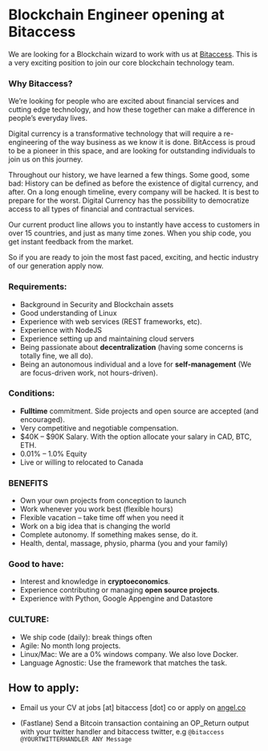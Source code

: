 # Blockchain Engineer opening at Bitaccess

We are looking for a Blockchain wizard to work with us at [Bitaccess](https://bitaccess.co/products). 
This is a very exciting position to join our core blockchain technology team.

### Why Bitaccess?
We’re looking for people who are excited about financial services and cutting edge technology, and how these together can  make a difference in people’s everyday lives.

Digital currency is a transformative technology that will require a re-engineering of the way business as we know it is done. BitAccess is proud to be a pioneer in this space, and are looking for outstanding individuals to join us on this journey.

Throughout our history, we have learned a few things. Some good, some bad:
History can be defined as before the existence of digital currency, and after.
On a long enough timeline, every company will be hacked. It is best to prepare for the worst.
Digital Currency has the possibility to democratize access to all types of financial and contractual services.

Our current product line allows you to instantly have access to customers in over 15 countries, and just as many time zones. When you ship code, you get instant feedback from the market.

So if you are ready to join the most fast paced, exciting, and hectic industry of our generation apply now.


### Requirements:
- Background in Security and Blockchain assets
- Good understanding of Linux
- Experience with web services (REST frameworks, etc).
- Experience with NodeJS
- Experience setting up and maintaining cloud servers
- Being passionate about **decentralization** (having some concerns is totally fine, we all do).
- Being an autonomous individual and a love for **self-management** (We are focus-driven work, not hours-driven).

### Conditions:
- **Fulltime** commitment. Side projects and open source are accepted (and encouraged).
- Very competitive and negotiable compensation.
- $40K – $90K Salary. With the option allocate your salary in CAD, BTC, ETH.
- 0.01% – 1.0% Equity
- Live or willing to relocated to Canada


### BENEFITS
- Own your own projects from conception to launch
- Work whenever you work best (flexible hours)
- Flexible vacation – take time off when you need it
- Work on a big idea that is changing the world
- Complete autonomy. If something makes sense, do it.
- Health, dental, massage, physio, pharma (you and your family)

### Good to have:

- Interest and knowledge in **cryptoeconomics**.
- Experience contributing or managing **open source projects**.
- Experience with Python, Google Appengine and Datastore

### CULTURE:
- We ship code (daily): break things often
- Agile: No month long projects.
- Linux/Mac: We are a 0% windows company. We also love Docker.
- Language Agnostic: Use the framework that matches the task.

## How to apply:

- Email us your CV at jobs [at] bitaccess [dot] co or apply on [angel.co](https://angel.co/bitaccess/jobs/244277-blockchain-engineer-opening-at-bitaccess)

- (Fastlane) Send a Bitcoin transaction containing an OP_Return output with your twitter handler and bitaccess twitter, e.g `@bitaccess @YOURTWITTERHANDLER ANY Message`



